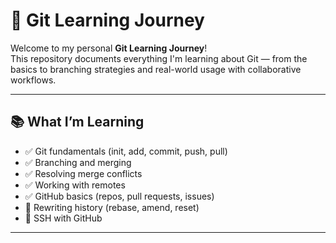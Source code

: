 # 🚀 Git Learning Journey

Welcome to my personal **Git Learning Journey**!  
This repository documents everything I'm learning about Git — from the basics to branching strategies and real-world usage with collaborative workflows.

---

## 📚 What I’m Learning

- ✅ Git fundamentals (init, add, commit, push, pull)
- ✅ Branching and merging
- ✅ Resolving merge conflicts
- ✅ Working with remotes
- ✅ GitHub basics (repos, pull requests, issues)
- 🔄 Rewriting history (rebase, amend, reset)
- 🔐 SSH with GitHub

---


